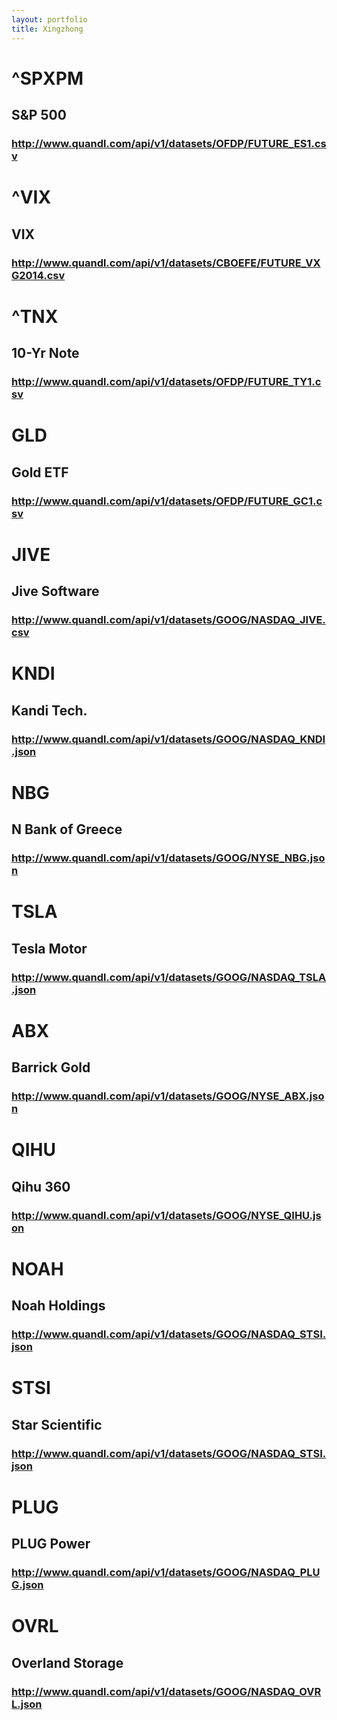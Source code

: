```yaml
---
layout: portfolio
title: Xingzhong
---
```


# ^SPXPM
## S&P 500
### http://www.quandl.com/api/v1/datasets/OFDP/FUTURE_ES1.csv

# ^VIX
## VIX
### http://www.quandl.com/api/v1/datasets/CBOEFE/FUTURE_VXG2014.csv

# ^TNX
## 10-Yr Note
### http://www.quandl.com/api/v1/datasets/OFDP/FUTURE_TY1.csv

# GLD
## Gold ETF
### http://www.quandl.com/api/v1/datasets/OFDP/FUTURE_GC1.csv

# JIVE
## Jive Software
### http://www.quandl.com/api/v1/datasets/GOOG/NASDAQ_JIVE.csv

# KNDI
## Kandi Tech.
### http://www.quandl.com/api/v1/datasets/GOOG/NASDAQ_KNDI.json

# NBG
## N Bank of Greece
### http://www.quandl.com/api/v1/datasets/GOOG/NYSE_NBG.json

# TSLA
## Tesla Motor
### http://www.quandl.com/api/v1/datasets/GOOG/NASDAQ_TSLA.json

# ABX
## Barrick Gold
### http://www.quandl.com/api/v1/datasets/GOOG/NYSE_ABX.json

# QIHU
## Qihu 360
### http://www.quandl.com/api/v1/datasets/GOOG/NYSE_QIHU.json

# NOAH
## Noah Holdings
### http://www.quandl.com/api/v1/datasets/GOOG/NASDAQ_STSI.json

# STSI
## Star Scientific
### http://www.quandl.com/api/v1/datasets/GOOG/NASDAQ_STSI.json

# PLUG
## PLUG Power
### http://www.quandl.com/api/v1/datasets/GOOG/NASDAQ_PLUG.json

# OVRL
## Overland Storage
### http://www.quandl.com/api/v1/datasets/GOOG/NASDAQ_OVRL.json
